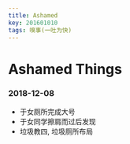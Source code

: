 ```yaml
---
title: Ashamed
key: 201601010
tags: 嗅事(一吐为快)
---
```


# Ashamed Things

### 2018-12-08
- 于女厕所完成大号
- 于女同学擦肩而过后发现
- 垃圾教四, 垃圾厕所布局